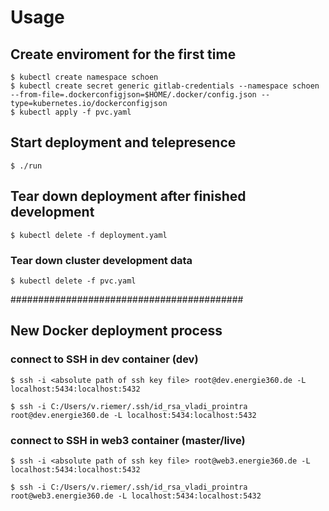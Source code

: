 # Usage

## Create enviroment for the first time
```console
$ kubectl create namespace schoen
$ kubectl create secret generic gitlab-credentials --namespace schoen --from-file=.dockerconfigjson=$HOME/.docker/config.json --type=kubernetes.io/dockerconfigjson
$ kubectl apply -f pvc.yaml
```

## Start deployment and telepresence
```console
$ ./run
```

## Tear down deployment after finished development
```console
$ kubectl delete -f deployment.yaml
```

### Tear down cluster development data
```console
$ kubectl delete -f pvc.yaml
```

##########################################
## New Docker deployment process

### connect to SSH in dev container (dev)
```console
$ ssh -i <absolute path of ssh key file> root@dev.energie360.de -L localhost:5434:localhost:5432
```

```console
$ ssh -i C:/Users/v.riemer/.ssh/id_rsa_vladi_prointra root@dev.energie360.de -L localhost:5434:localhost:5432
```

### connect to SSH in web3 container (master/live)
```console
$ ssh -i <absolute path of ssh key file> root@web3.energie360.de -L localhost:5434:localhost:5432
```

```console
$ ssh -i C:/Users/v.riemer/.ssh/id_rsa_vladi_prointra root@web3.energie360.de -L localhost:5434:localhost:5432
```